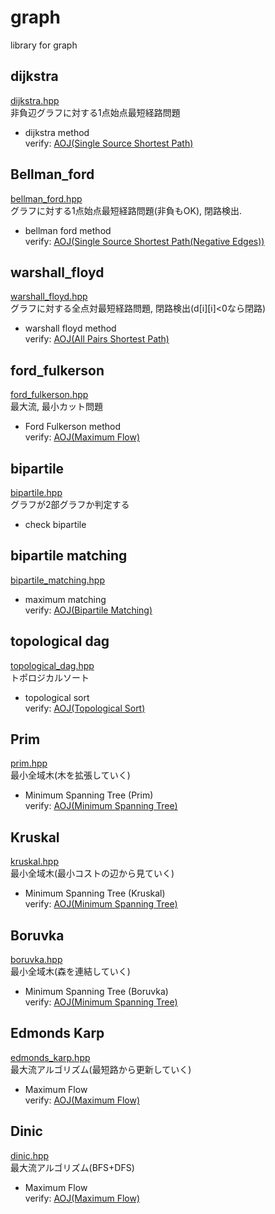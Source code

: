 # graph
library for graph
## dijkstra
[dijkstra.hpp](https://github.com/fumiphys/programming_contest/blob/master/graph/dijkstra.hpp)  
非負辺グラフに対する1点始点最短経路問題
  - dijkstra method  
  verify: [AOJ(Single Source Shortest Path)](https://onlinejudge.u-aizu.ac.jp/courses/library/5/GRL/1/GRL_1_A)
 
## Bellman\_ford
[bellman\_ford.hpp](https://github.com/fumiphys/programming_contest/blob/master/graph/bellman_ford.hpp)  
グラフに対する1点始点最短経路問題(非負もOK), 閉路検出.
  - bellman ford method  
  verify: [AOJ(Single Source Shortest Path(Negative Edges))](https://onlinejudge.u-aizu.ac.jp/courses/library/5/GRL/1/GRL_1_B)

## warshall\_floyd
[warshall\_floyd.hpp](https://github.com/fumiphys/programming_contest/blob/master/graph/warshall_floyd.hpp)  
グラフに対する全点対最短経路問題, 閉路検出(d[i][i]<0なら閉路)  
  - warshall floyd method  
  verify: [AOJ(All Pairs Shortest Path)](https://onlinejudge.u-aizu.ac.jp/courses/library/5/GRL/1/GRL_1_C)

## ford\_fulkerson
[ford\_fulkerson.hpp](https://github.com/fumiphys/programming_contest/blob/master/graph/ford_fulkerson.hpp)  
最大流, 最小カット問題  
  - Ford Fulkerson method  
  verify: [AOJ(Maximum Flow)](https://onlinejudge.u-aizu.ac.jp/courses/library/5/GRL/6/GRL_6_A)

## bipartile
[bipartile.hpp](https://github.com/fumiphys/programming_contest/blob/master/graph/bipartile.hpp)  
グラフが2部グラフか判定する
  - check bipartile

## bipartile matching
[bipartile\_matching.hpp](https://github.com/fumiphys/programming_contest/blob/master/graph/bipartile_matching.hpp)  
  - maximum matching  
  verify: [AOJ(Bipartile Matching)](https://onlinejudge.u-aizu.ac.jp/courses/library/5/GRL/7/GRL_7_A)

## topological dag
[topological\_dag.hpp](https://github.com/fumiphys/programming_contest/blob/master/graph/topological_dag.hpp)  
トポロジカルソート  
  - topological sort  
  verify: [AOJ(Topological Sort)](https://onlinejudge.u-aizu.ac.jp/courses/library/5/GRL/4/GRL_4_B)

## Prim
[prim.hpp](https://github.com/fumiphys/programming_contest/blob/master/graph/prim.hpp)  
最小全域木(木を拡張していく)
  - Minimum Spanning Tree (Prim)  
  verify: [AOJ(Minimum Spanning Tree)](https://onlinejudge.u-aizu.ac.jp/courses/library/5/GRL/2/GRL_2_A)

## Kruskal
[kruskal.hpp](https://github.com/fumiphys/programming_contest/blob/master/graph/kruskal.hpp)  
最小全域木(最小コストの辺から見ていく)
  - Minimum Spanning Tree (Kruskal)  
  verify: [AOJ(Minimum Spanning Tree)](https://onlinejudge.u-aizu.ac.jp/courses/library/5/GRL/2/GRL_2_A)

## Boruvka
[boruvka.hpp](https://github.com/fumiphys/programming_contest/blob/master/graph/boruvka.hpp)  
最小全域木(森を連結していく)
  - Minimum Spanning Tree (Boruvka)  
  verify: [AOJ(Minimum Spanning Tree)](https://onlinejudge.u-aizu.ac.jp/courses/library/5/GRL/2/GRL_2_A)

## Edmonds Karp
[edmonds\_karp.hpp](https://github.com/fumiphys/programming_contest/blob/master/graph/edmonds_karp.hpp)  
最大流アルゴリズム(最短路から更新していく)
  - Maximum Flow  
  verify: [AOJ(Maximum Flow)](https://onlinejudge.u-aizu.ac.jp/courses/library/5/GRL/6/GRL_6_A)

## Dinic
[dinic.hpp](https://github.com/fumiphys/programming_contest/blob/master/graph/dinic.hpp)  
最大流アルゴリズム(BFS+DFS)
  - Maximum Flow  
  verify: [AOJ(Maximum Flow)](https://onlinejudge.u-aizu.ac.jp/courses/library/5/GRL/6/GRL_6_A)
